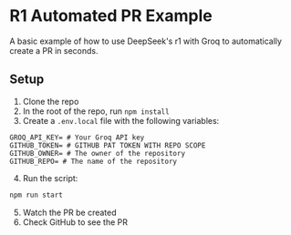 # R1 Automated PR Example

A basic example of how to use DeepSeek's r1 with Groq to automatically create a PR in seconds.

## Setup

1. Clone the repo
2. In the root of the repo, run `npm install`
3. Create a `.env.local` file with the following variables:

```env
GROQ_API_KEY= # Your Groq API key
GITHUB_TOKEN= # GITHUB PAT TOKEN WITH REPO SCOPE
GITHUB_OWNER= # The owner of the repository
GITHUB_REPO= # The name of the repository
```

4. Run the script:

```bash
npm run start
```

5. Watch the PR be created
6. Check GitHub to see the PR
